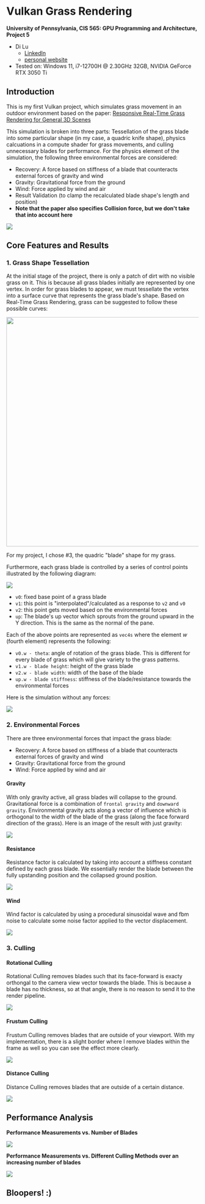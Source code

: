 Vulkan Grass Rendering
==================================

**University of Pennsylvania, CIS 565: GPU Programming and Architecture, Project 5**

* Di Lu
  * [LinkedIn](https://www.linkedin.com/in/di-lu-0503251a2/)
  * [personal website](https://www.dluisnothere.com/)
* Tested on: Windows 11, i7-12700H @ 2.30GHz 32GB, NVIDIA GeForce RTX 3050 Ti

## Introduction

This is my first Vulkan project, which simulates grass movement in an outdoor environment based on the paper: [Responsive Real-Time Grass Rendering for General 3D Scenes](https://www.cg.tuwien.ac.at/research/publications/2017/JAHRMANN-2017-RRTG/JAHRMANN-2017-RRTG-draft.pdf)

This simulation is broken into three parts: Tessellation of the grass blade into some particular shape (in my case, a quadric knife shape), physics calcuations in a compute shader for grass movements, and culling unnecessary blades for performance. For the physics element of the simulation, the following three environmental forces are considered:
- Recovery: A force based on stiffness of a blade that counteracts external forces of gravity and wind
- Gravity: Gravitational force from the ground
- Wind: Force applied by wind and air
- Result Validation (to clamp the recalculated blade shape's length and position)
- **Note that the paper also specifies Collision force, but we don't take that into account here**

![](img/diGrass2.gif)

## Core Features and Results

### 1. Grass Shape Tessellation

At the initial stage of the project, there is only a patch of dirt with no visible grass on it. This is because all grass blades initially are represented by one vertex. In order for grass blades to appear, we must tessellate the vertex into a surface curve that represents the grass blade's shape. Based on Real-Time Grass Rendering, grass can be suggested to follow these possible curves:

<img src="https://github.com/dluisnothere/Project5-Vulkan-Grass-Rendering/blob/main/img/bladeShape.png" width="600">

For my project, I chose #3, the quadric "blade" shape for my grass.

Furthermore, each grass blade is controlled by a series of control points illustrated by the following diagram:

![](img/blade_model.jpg)

- `v0`: fixed base point of a grass blade
- `v1`: this point is "interpolated"/calculated as a response to `v2` and `v0`
- `v2`: this point gets moved based on the environmental forces
- `up`: The blade's up vector which sprouts from the ground upward in the Y direction. This is the same as the normal of the pane.

Each of the above points are represented as `vec4s` where the element _w_ (fourth element) represents the following:

- `v0.w - theta`: angle of rotation of the grass blade. This is different for every blade of grass which will give variety to the grass patterns.
- `v1.w - blade height`: height of the grass blade
- `v2.w - blade width`: width of the base of the blade
- `up.w - blade stiffness`: stiffness of the blade/resistance towards the environmental forces

Here is the simulation without any forces:

![](img/grass.png)

### 2. Environmental Forces

There are three environmental forces that impact the grass blade:

- Recovery: A force based on stiffness of a blade that counteracts external forces of gravity and wind
- Gravity: Gravitational force from the ground
- Wind: Force applied by wind and air

#### Gravity

With only gravity active, all grass blades will collapse to the ground. Gravitational force is a combination of `frontal gravity` and `downward gravity`. Environmental gravity acts along a vector of influence which is orthogonal to the width of the blade of the grass (along the face forward direction of the grass). Here is an image of the result with just gravity:

![](img/gravity.png)

#### Resistance

Resistance factor is calculated by taking into account a stiffness constant defined by each grass blade. We essentially render the blade between the fully upstanding position and the collapsed ground position.

![](img/resistance.png)

#### Wind

Wind factor is calculated by using a procedural sinusoidal wave and fbm noise to calculate some noise factor applied to the vector displacement.

![](img/wind.gif)

### 3. Culling

#### Rotational Culling 

Rotational Culling removes blades such that its face-forward is exacty orthongal to the camera view vector towards the blade. This is because a blade has no thickness, so at that angle, there is no reason to send it to the render pipeline.

![](img/rotation.gif)

#### Frustum Culling

Frustum Culling removes blades that are outside of your viewport. With my implementation, there is a slight border where I remove blades within the frame as well so you can see the effect more clearly.

![](img/frustum.gif)

#### Distance Culling

Distance Culling removes blades that are outside of a certain distance.

![](img/distance.gif)

## Performance Analysis

**Performance Measurements vs. Number of Blades**

![](img/fpsNumBlades.png)

**Performance Measurements vs. Different Culling Methods over an increasing number of blades**

![](img/lastChart.png)

## Bloopers! :)
